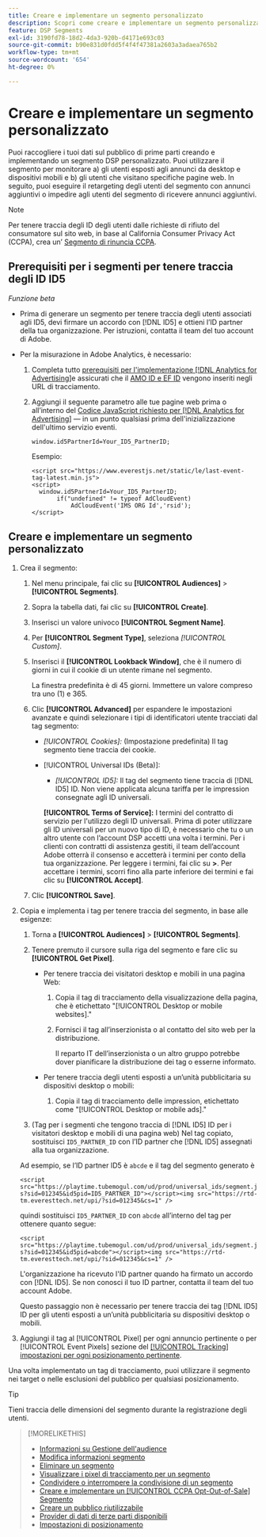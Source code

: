 ```yaml
---
title: Creare e implementare un segmento personalizzato
description: Scopri come creare e implementare un segmento personalizzato per tenere traccia degli utenti esposti agli annunci o degli utenti che visitano le tue pagine web.
feature: DSP Segments
exl-id: 3190fd78-18d2-4da3-920b-d4171e693c03
source-git-commit: b90e831d0fdd5f4f4f47381a2603a3adaea765b2
workflow-type: tm+mt
source-wordcount: '654'
ht-degree: 0%

---
```


# Creare e implementare un segmento personalizzato

Puoi raccogliere i tuoi dati sul pubblico di prime parti creando e implementando un segmento DSP personalizzato. Puoi utilizzare il segmento per monitorare a) gli utenti esposti agli annunci da desktop e dispositivi mobili e b) gli utenti che visitano specifiche pagine web. In seguito, puoi eseguire il retargeting degli utenti del segmento con annunci aggiuntivi o impedire agli utenti del segmento di ricevere annunci aggiuntivi.

>[!NOTE]
>
>Per tenere traccia degli ID degli utenti dalle richieste di rifiuto del consumatore sul sito web, in base al California Consumer Privacy Act (CCPA), crea un’ [Segmento di rinuncia CCPA](ccpa-opt-out-segment-create.md).

## Prerequisiti per i segmenti per tenere traccia degli ID ID5

*Funzione beta*

* Prima di generare un segmento per tenere traccia degli utenti associati agli ID5, devi firmare un accordo con [!DNL ID5] e ottieni l’ID partner della tua organizzazione. Per istruzioni, contatta il team del tuo account di Adobe.

* Per la misurazione in Adobe Analytics, è necessario:

   1. Completa tutto [prerequisiti per l&#39;implementazione [!DNL Analytics for Advertising]](/help/integrations/analytics/prerequisites.md)e assicurati che il [AMO ID e EF ID](/help/integrations/analytics/ids.md) vengono inseriti negli URL di tracciamento.

   1. Aggiungi il seguente parametro alle tue pagine web prima o all’interno del [Codice JavaScript richiesto per [!DNL Analytics for Advertising]](/help/integrations/analytics/javascript.md) — in un punto qualsiasi prima dell&#39;inizializzazione dell&#39;ultimo servizio eventi.

      ```window.id5PartnerId=Your_ID5_PartnerID;```

      Esempio:

      ```
      <script src="https://www.everestjs.net/static/le/last-event-tag-latest.min.js">
      <script>
        window.id5PartnerId=Your_ID5_PartnerID;
             if("undefined" != typeof AdCloudEvent)
                 AdCloudEvent('IMS ORG Id','rsid');
      </script>
      ```

## Creare e implementare un segmento personalizzato

1. Crea il segmento:

   1. Nel menu principale, fai clic su **[!UICONTROL Audiences]** > **[!UICONTROL Segments]**.

   1. Sopra la tabella dati, fai clic su **[!UICONTROL Create]**.

   1. Inserisci un valore univoco **[!UICONTROL Segment Name]**.

   1. Per **[!UICONTROL Segment Type]**, seleziona *[!UICONTROL Custom]*.

   1. Inserisci il **[!UICONTROL Lookback Window]**, che è il numero di giorni in cui il cookie di un utente rimane nel segmento.

      La finestra predefinita è di 45 giorni. Immettere un valore compreso tra uno (1) e 365.

   1. Clic **[!UICONTROL Advanced]** per espandere le impostazioni avanzate e quindi selezionare i tipi di identificatori utente tracciati dal tag segmento:

      * *[!UICONTROL Cookies]:* (Impostazione predefinita) Il tag segmento tiene traccia dei cookie.

      * [!UICONTROL Universal IDs (Beta)]:

         * *[!UICONTROL ID5]:* Il tag del segmento tiene traccia di [!DNL ID5] ID. Non viene applicata alcuna tariffa per le impression consegnate agli ID universali.

        **[!UICONTROL Terms of Service]:** I termini del contratto di servizio per l&#39;utilizzo degli ID universali. Prima di poter utilizzare gli ID universali per un nuovo tipo di ID, è necessario che tu o un altro utente con l’account DSP accetti una volta i termini. Per i clienti con contratti di assistenza gestiti, il team dell’account Adobe otterrà il consenso e accetterà i termini per conto della tua organizzazione. Per leggere i termini, fai clic su **>**. Per accettare i termini, scorri fino alla parte inferiore dei termini e fai clic su **[!UICONTROL Accept]**.

   1. Clic **[!UICONTROL Save]**.

1. Copia e implementa i tag per tenere traccia del segmento, in base alle esigenze:

   1. Torna a **[!UICONTROL Audiences]** > **[!UICONTROL Segments]**.

   1. Tenere premuto il cursore sulla riga del segmento e fare clic su **[!UICONTROL Get Pixel]**.

      * Per tenere traccia dei visitatori desktop e mobili in una pagina Web:

         1. Copia il tag di tracciamento della visualizzazione della pagina, che è etichettato &quot;[!UICONTROL Desktop or mobile websites].&quot;

         1. Fornisci il tag all’inserzionista o al contatto del sito web per la distribuzione.

            Il reparto IT dell’inserzionista o un altro gruppo potrebbe dover pianificare la distribuzione dei tag o esserne informato.

      * Per tenere traccia degli utenti esposti a un’unità pubblicitaria su dispositivi desktop o mobili:

         1. Copia il tag di tracciamento delle impression, etichettato come &quot;[!UICONTROL Desktop or mobile ads].&quot;

   1. (Tag per i segmenti che tengono traccia di [!DNL ID5] ID per i visitatori desktop e mobili di una pagina web) Nel tag copiato, sostituisci `ID5_PARTNER_ID` con l’ID partner che [!DNL ID5] assegnati alla tua organizzazione.

   Ad esempio, se l’ID partner ID5 è `abcde` e il tag del segmento generato è

   ```<script src="https://playtime.tubemogul.com/ud/prod/universal_ids/segment.js?sid=012345&id5pid=ID5_PARTNER_ID"></script><img src="https://rtd-tm.everesttech.net/upi/?sid=012345&cs=1" />```

   quindi sostituisci `ID5_PARTNER_ID` con `abcde` all’interno del tag per ottenere quanto segue:

   ```<script src="https://playtime.tubemogul.com/ud/prod/universal_ids/segment.js?sid=012345&id5pid=abcde"></script><img src="https://rtd-tm.everesttech.net/upi/?sid=012345&cs=1" />```

   L&#39;organizzazione ha ricevuto l&#39;ID partner quando ha firmato un accordo con [!DNL ID5]. Se non conosci il tuo ID partner, contatta il team del tuo account Adobe.

   Questo passaggio non è necessario per tenere traccia dei tag [!DNL ID5] ID per gli utenti esposti a un’unità pubblicitaria su dispositivi desktop o mobili.

1. Aggiungi il tag al [!UICONTROL Pixel] per ogni annuncio pertinente o per [!UICONTROL Event Pixels] sezione del [[!UICONTROL Tracking] impostazioni per ogni posizionamento pertinente](/help/dsp/campaign-management/placements/placement-settings.md#placement-tracking).

Una volta implementato un tag di tracciamento, puoi utilizzare il segmento nei target o nelle esclusioni del pubblico per qualsiasi posizionamento.

>[!TIP]
>
>Tieni traccia delle dimensioni del segmento durante la registrazione degli utenti.

>[!MORELIKETHIS]
>
>* [Informazioni su Gestione dell&#39;audience](audience-about.md)
>* [Modifica informazioni segmento](segment-edit.md)
>* [Eliminare un segmento](segment-delete.md)
>* [Visualizzare i pixel di tracciamento per un segmento](segment-view-pixels.md)
>* [Condividere o interrompere la condivisione di un segmento](segment-share.md)
>* [Creare e implementare un [!UICONTROL CCPA Opt-Out-of-Sale] Segmento](ccpa-opt-out-segment-create.md)
>* [Creare un pubblico riutilizzabile](reusable-audience-create.md)
>* [Provider di dati di terze parti disponibili](third-party-data-providers.md)
>* [Impostazioni di posizionamento](/help/dsp/campaign-management/placements/placement-settings.md)
